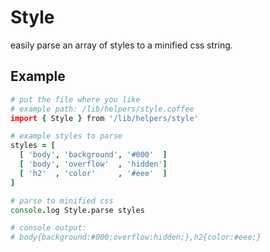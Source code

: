 # Style

easily parse an array of styles to a minified css string.

## Example

```coffeescript
# put the file where you like
# example path: /lib/helpers/style.coffee
import { Style } from '/lib/helpers/style'

# example styles to parse
styles = [
  [ 'body', 'background', '#000'  ]
  [ 'body', 'overflow'  , 'hidden']
  [ 'h2'  , 'color'     , '#eee'  ]
]

# parse to minified css
console.log Style.parse styles

# console output:
# body{background:#000;overflow:hidden;},h2{color:#eee;}
```

